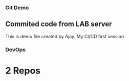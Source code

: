### Git Demo
## Commited code from LAB server 


This is demo file created by Ajay.
My CI/CD first session

### DevOps
# 2 Repos
